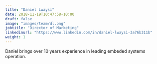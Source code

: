 ```yaml
---
title: "Daniel Lwaysi"
date: 2018-11-19T10:47:58+10:00
draft: false
image: "images/team/dl.png"
jobtitle: "Director of Marketing"
linkedinurl: "https://www.linkedin.com/in/daniel-lwaysi-3a76b311b"
weight: 1
---
```


Daniel brings over 10 years experience in leading embeded systems operation.

